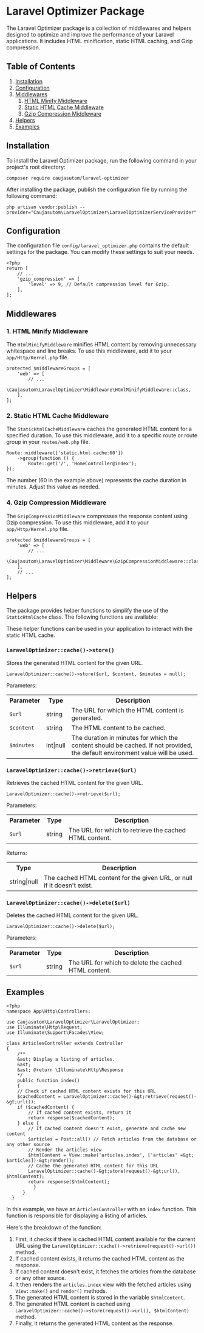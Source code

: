 <h1>Laravel Optimizer Package</h1>  
<p>
The Laravel Optimizer package is a collection of middlewares and helpers designed to optimize and improve the performance of your Laravel applications. It includes HTML minification,  static HTML caching, and Gzip compression.
</p>  
<h2>Table of Contents</h2>  
<ol>  
    <li><a href="#installation">Installation</a></li>  
    <li><a href="#configuration">Configuration</a></li>  
    <li>
        <a href="#middlewares">Middlewares</a>  
        <ol>  
            <li><a href="#html-minify-middleware">HTML Minify Middleware</a></li>  
            <li><a href="#static-html-cache-middleware">Static HTML Cache Middleware</a></li>  
            <li><a href="#gzip-compression-middleware">Gzip Compression Middleware</a></li>  
        </ol>  
    </li>
    <li><a href="#helpers">Helpers</a></li>
    <li><a href="#examples">Examples</a></li>
</ol>  
<h2 id="installation">Installation</h2>  
<p> To install the Laravel Optimizer package, run the following command in your project's root directory: </p>  
<pre><code>composer require caujasutom/laravel-optimizer</code></pre>  
<p> After installing the package, publish the configuration file by running the following command: </p>  
<pre><code>php artisan vendor:publish --provider="Caujasutom\LaravelOptimizer\LaravelOptimizerServiceProvider"
</code></pre>  
<h2 id="configuration">Configuration</h2>  
<p>
The configuration file <code>config/laravel_optimizer.php</code> contains the default  
settings for the package. You can modify these settings to suit your needs.
</p>  
<pre><code>&lt;?php 
return [
    // ...
    'gzip_compression' => [
        'level' => 9, // Default compression level for Gzip.
    ],
];</code></pre>  
<h2 id="middlewares">Middlewares</h2>  
<h3 id="html-minify-middleware">1. HTML Minify Middleware</h3>  
<p> The <code>HtmlMinifyMiddleware</code> minifies HTML content by removing unnecessary whitespace and line breaks. To use this middleware, add it to your <code>app/Http/Kernel.php</code> file. </p>  
<pre><code>protected $middlewareGroups = [
    'web' => [
        // ...
        \Caujasutom\LaravelOptimizer\Middleware\HtmlMinifyMiddleware::class,
    ],
];</code></pre>  
<h3 id="static-html-cache-middleware">2. Static HTML Cache Middleware</h3>  
<p> The <code>StaticHtmlCacheMiddleware</code> caches the generated HTML content
for a specified duration. To use this middleware, add it to a specific route or route group in your <code>routes/web.php</code>  
file. </p>  
<pre><code>Route::middleware(['static.html.cache:60'])
    ->group(function () {
        Route::get('/', 'HomeController@index');
});</code></pre>  
<p>
The number (60 in the example above) represents the cache duration
in minutes. Adjust this value as needed.
</p>
<h3 id="gzip-compression-middleware">4. Gzip Compression Middleware</h3>  
<p>
The <code>GzipCompressionMiddleware</code> compresses the response content using Gzip compression. To use this middleware, add it to your <code>app/Http/Kernel.php</code> file.
</p>  
<pre><code>protected $middlewareGroups = [
    'web' => [
        // ...
        \Caujasutom\LaravelOptimizer\Middleware\GzipCompressionMiddleware::class,
    ],
    // ... 
];</code></pre>  
<h2 id="helpers">Helpers</h2>  
<p>
The package provides helper  functions
to simplify the use of the <code>StaticHtmlCache</code> class. The following functions are available:
</p>  

<p>
    These helper functions can be used in your application to interact with the static HTML cache.
</p>
<h3><code>LaravelOptimizer::cache()->store()</code></h3>
<p>Stores the generated HTML content for the given URL.</p>
<pre><code>LaravelOptimizer::cache()-&gt;store($url, $content, $minutes = null);</code></pre>
<p>Parameters:</p>
<table>
    <tr>
        <th>Parameter</th>
        <th>Type</th>
        <th>Description</th>
    </tr>
    <tr>
        <td><code>$url</code></td>
        <td>string</td>
        <td>The URL for which the HTML content is generated.</td>
    </tr>
    <tr>
        <td><code>$content</code></td>
        <td>string</td>
        <td>The HTML content to be cached.</td>
    </tr>
    <tr>
        <td><code>$minutes</code></td>
        <td>int|null</td>
        <td>The duration in minutes for which the content should be cached. If not provided, the default environment value will be used.</td>
    </tr>
</table>

<h3><code>LaravelOptimizer::cache()->retrieve($url)</code></h3>
<p>Retrieves the cached HTML content for the given URL.</p>
<pre><code>LaravelOptimizer::cache()-&gt;retrieve($url);</code></pre>
<p>Parameters:</p>
<table>
    <tr>
        <th>Parameter</th>
        <th>Type</th>
        <th>Description</th>
    </tr>
    <tr>
        <td><code>$url</code></td>
        <td>string</td>
        <td>The URL for which to retrieve the cached HTML content.</td>
    </tr>
</table>
<p>Returns:</p>
<table>
    <tr>
        <th>Type</th>
        <th>Description</th>
    </tr>
    <tr>
        <td>string|null</td>
        <td>The cached HTML content for the given URL, or null if it doesn't exist.</td>
    </tr>
</table>

<h3><code>LaravelOptimizer::cache()->delete($url)</code></h3>
<p>Deletes the cached HTML content for the given URL.</p>
<pre><code>LaravelOptimizer::cache()-&gt;delete($url);</code></pre>
<p>Parameters:</p>
<table>
    <tr>
        <th>Parameter</th>
        <th>Type</th>
        <th>Description</th>
    </tr>
    <tr>
        <td><code>$url</code></td>
        <td>string</td>
        <td>The URL for which to delete the cached HTML content.</td>
    </tr>
</table>
<h2 id="examples">Examples</h2>

````
<?php
namespace App\Http\Controllers;

use Caujasutom\LaravelOptimizer\LaravelOptimizer;
use Illuminate\Http\Request;
use Illuminate\Support\Facades\View;

class ArticlesController extends Controller
{
    /**
    &ast; Display a listing of articles.
    &ast; 
    &ast; @return \Illuminate\Http\Response
    */
    public function index()
    {
    // Check if cached HTML content exists for this URL
    $cachedContent = LaravelOptimizer::cache()-&gt;retrieve(request()-&gt;url());
    if ($cachedContent) {
        // If cached content exists, return it
        return response($cachedContent);
    } else {
        // If cached content doesn't exist, generate and cache new content
        $articles = Post::all() // Fetch articles from the database or any other source
        // Render the articles view
        $htmlContent = View::make('articles.index', ['articles' =&gt; $articles])-&gt;render();
        // Cache the generated HTML content for this URL
        LaravelOptimizer::cache()-&gt;store(request()-&gt;url(), $htmlContent);
        return response($htmlContent);
          }
      }
  }
````
<p>In this example, we have an <code>ArticlesController</code> with an <code>index</code> function. This function is responsible for displaying a listing of articles.</p>
<p>Here's the breakdown of the function:</p>
<ol>
    <li>First, it checks if there is cached HTML content available for the current URL using the <code>LaravelOptimizer::cache()-&gt;retrieve(request()-&gt;url())</code> method.</li>
    <li>If cached content exists, it returns the cached HTML content as the response.</li>
    <li>If cached content doesn't exist, it fetches the articles from the database or any other source.</li>
    <li>It then renders the <code>articles.index</code> view with the fetched articles using <code>View::make()</code> and <code>render()</code> methods.</li>
    <li>The generated HTML content is stored in the variable <code>$htmlContent</code>.</li>
    <li>The generated HTML content is cached using <code>LaravelOptimizer::cache()-&gt;store(request()-&gt;url(), $htmlContent)</code> method.</li>
    <li>Finally, it returns the generated HTML content as the response.</li>
</ol>
